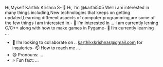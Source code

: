 Hi,Myself Karthik Krishna S- 👋 Hi, I’m @karthi505
Well i am interested in many things including,New technologies that keeps on getting updated,Learning different aspects of computer programming,are some of the few things i am interested in.- 👀 I’m interested in ...
I am currently lerning C/C++ along with how to make games in Pygame- 🌱 I’m currently learning ...
- 💞️ I’m looking to collaborate on ..
karthikxkrishnas@gmail.com for inquieries- 📫 How to reach me ...
- 😄 Pronouns: ...
- ⚡ Fun fact: ...

<!---
karthi505/karthi505 is a ✨ special ✨ repository because its `README.md` (this file) appears on your GitHub profile.
You can click the Preview link to take a look at your changes.
--->
